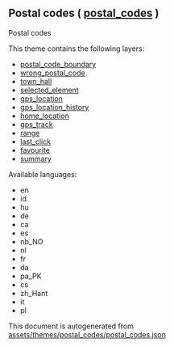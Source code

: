 [//]: # (WARNING: this file is automatically generated. Please find the sources at the bottom and edit those sources)



 Postal codes ( [postal_codes](https://mapcomplete.org/postal_codes) ) 
-----------------------------------------------------------------------



Postal codes

This theme contains the following layers:



  - [postal_code_boundary](../Layers/postal_code_boundary.md)
  - [wrong_postal_code](../Layers/wrong_postal_code.md)
  - [town_hall](../Layers/town_hall.md)
  - [selected_element](../Layers/selected_element.md)
  - [gps_location](../Layers/gps_location.md)
  - [gps_location_history](../Layers/gps_location_history.md)
  - [home_location](../Layers/home_location.md)
  - [gps_track](../Layers/gps_track.md)
  - [range](../Layers/range.md)
  - [last_click](../Layers/last_click.md)
  - [favourite](../Layers/favourite.md)
  - [summary](../Layers/summary.md)


Available languages:



  - en
  - id
  - hu
  - de
  - ca
  - es
  - nb_NO
  - nl
  - fr
  - da
  - pa_PK
  - cs
  - zh_Hant
  - it
  - pl
 

This document is autogenerated from [assets/themes/postal_codes/postal_codes.json](https://github.com/pietervdvn/MapComplete/blob/develop/assets/themes/postal_codes/postal_codes.json)
